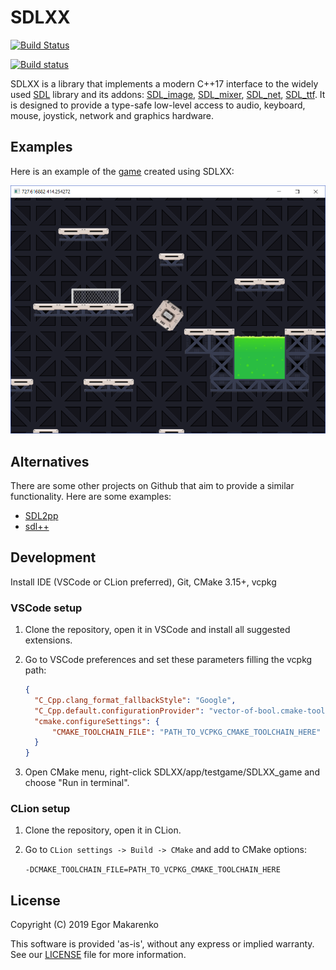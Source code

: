 # SDLXX

[![Build Status](https://travis-ci.com/egormkn/SDLXX.svg?branch=master)](https://travis-ci.com/egormkn/SDLXX)

[![Build status](https://ci.appveyor.com/api/projects/status/github/egormkn/SDLXX?branch=master&svg=true)](https://ci.appveyor.com/project/egormkn/SDLXX/branch/master)

SDLXX is a library that implements a modern C++17 interface to the widely used [SDL](https://www.libsdl.org/) library and its addons: [SDL_image](https://www.libsdl.org/projects/SDL_image/), [SDL_mixer](https://www.libsdl.org/projects/SDL_mixer/), [SDL_net](https://www.libsdl.org/projects/SDL_net/), [SDL_ttf](https://www.libsdl.org/projects/SDL_ttf/). It is designed to provide a type-safe low-level access to audio, keyboard, mouse, joystick, network and graphics hardware.

## Examples

Here is an example of the [game](https://github.com/egormkn/SDLXX/releases) created using SDLXX:

![Game screenshot](resources/game.png)

## Alternatives

There are some other projects on Github that aim to provide a similar functionality. Here are some examples:

- [SDL2pp](https://github.com/libSDL2pp/libSDL2pp)
- [sdl++](https://github.com/tcbrindle/sdlxx)

## Development

Install IDE (VSCode or CLion preferred), Git, CMake 3.15+, vcpkg

### VSCode setup

1) Clone the repository, open it in VSCode and install all suggested extensions.

2) Go to VSCode preferences and set these parameters filling the vcpkg path:

   ```json
   {
     "C_Cpp.clang_format_fallbackStyle": "Google",
     "C_Cpp.default.configurationProvider": "vector-of-bool.cmake-tools",
     "cmake.configureSettings": {
         "CMAKE_TOOLCHAIN_FILE": "PATH_TO_VCPKG_CMAKE_TOOLCHAIN_HERE"
     }
   }
   ```

3) Open CMake menu, right-click SDLXX/app/testgame/SDLXX_game and choose "Run in terminal".

### CLion setup

1) Clone the repository, open it in CLion.

2) Go to `CLion settings -> Build -> CMake` and add to CMake options:

   `-DCMAKE_TOOLCHAIN_FILE=PATH_TO_VCPKG_CMAKE_TOOLCHAIN_HERE`

## License

Copyright (C) 2019 Egor Makarenko

This software is provided 'as-is', without any express or implied warranty. See our [LICENSE](LICENCE.md) file for more information.

